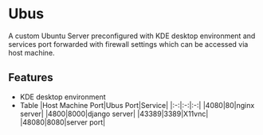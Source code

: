# Ubus

A custom Ubuntu Server preconfigured with KDE desktop environment and services port forwarded with firewall settings which can be accessed via host machine.

## Features

- KDE desktop environment
- Table
  |Host Machine Port|Ubus Port|Service|
  |:-:|:-:|:-:|
  |4080|80|nginx server|
  |4800|8000|django server|
  |43389|3389|X11vnc|
  |48080|8080|server port|
  <!--||||-->
